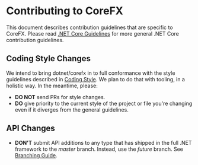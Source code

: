 Contributing to CoreFX
======================

This document describes contribution guidelines that are specific to CoreFX. Please read [.NET Core Guidelines](https://github.com/dotnet/coreclr/blob/master/Documentation/contributing.md) for more general .NET Core contribution guidelines.

Coding Style Changes
--------------------

We intend to bring dotnet/corefx in to full conformance with the style guidelines described in [Coding Style](coding-style.md). We plan to do that with tooling, in a holistic way. In the meantime, please:

* **DO NOT** send PRs for style changes. 
* **DO** give priority to the current style of the project or file you're changing even if it diverges from the general guidelines.

API Changes
-----------

* **DON'T** submit API additions to any type that has shipped in the full .NET framework to the *master* branch. Instead, use the *future* branch. See [Branching Guide](branching-guide.md).
